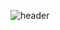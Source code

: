 ![header](https://capsule-render.vercel.app/api?type=slice&color=auto&height=300&section=header&text=capsule%20render&fontSize=90)
